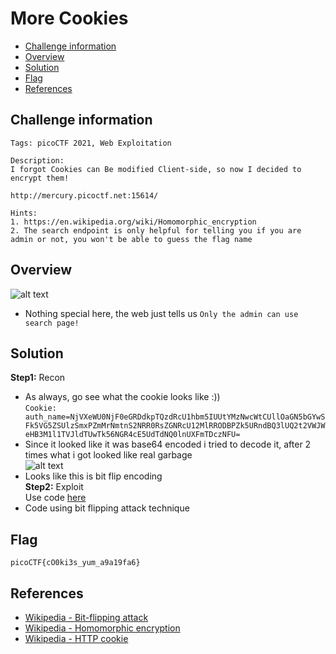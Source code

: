 # More Cookies
- [Challenge information](#challenge-information)
- [Overview](#overview)
- [Solution](#solution)
- [Flag](#flag)
- [References](#references)
## Challenge information
```text
Tags: picoCTF 2021, Web Exploitation
 
Description:
I forgot Cookies can Be modified Client-side, so now I decided to encrypt them! 

http://mercury.picoctf.net:15614/

Hints:
1. https://en.wikipedia.org/wiki/Homomorphic_encryption
2. The search endpoint is only helpful for telling you if you are admin or not, you won't be able to guess the flag name
```
## Overview
![alt text](/CTF/picoCTF/Static/Images/Cookies/image11.png)  
* Nothing special here, the web just tells us `Only the admin can use search page!`  
## Solution
**Step1:** Recon  
* As always, go see what the cookie looks like :))  
`Cookie: auth_name=NjVXeWU0NjF0eGRDdkpTQzdRcU1hbm5IUUtYMzNwcWtCUllOaGN5bGYwSFk5VG5ZSUlzSmxPZmMrNmtnS2NRR0RsZGNRcU12MlRRODBPZk5URndBQ3lUQ2t2VWJWeHB3M1l1TVJldTUwTk56NGR4cE5UdTdNQ0lnUXFmTDczNFU=`
* Since it looked like it was base64 encoded i tried to decode it, after 2 times what i got looked like real garbage  
![alt text](/CTF/picoCTF/Static/Images/Cookies/image12.png)  
* Looks like this is bit flip encoding  
**Step2:** Exploit  
Use code [here](/CTF/picoCTF/Static/Code/Cookies/More_Cookies/Solution.py)  
* Code using bit flipping attack technique  
## Flag
`picoCTF{cO0ki3s_yum_a9a19fa6}`
## References

- [Wikipedia - Bit-flipping attack](https://en.wikipedia.org/wiki/Bit-flipping_attack)
- [Wikipedia - Homomorphic encryption](https://en.wikipedia.org/wiki/Homomorphic_encryption) 
- [Wikipedia - HTTP cookie](https://en.wikipedia.org/wiki/HTTP_cookie)